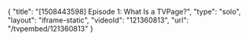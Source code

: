 {
    "title": "[1508443598] Episode 1: What Is a TVPage?",
    "type": "solo",
    "layout": "iframe-static",
    "videoId": "121360813",
    "url": "\/tvpembed\/121360813"
}